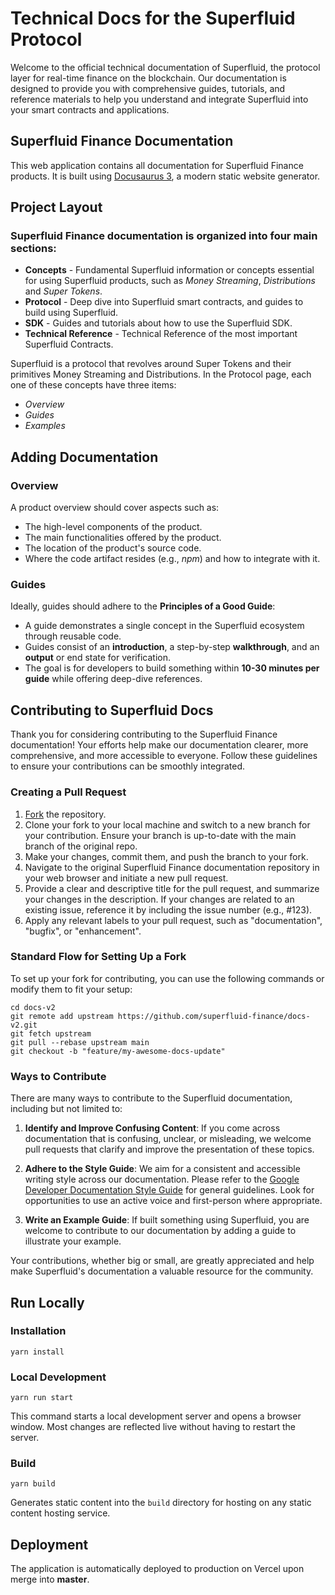 # Technical Docs for the Superfluid Protocol

Welcome to the official technical documentation of Superfluid, the protocol layer for real-time finance on the blockchain. Our documentation is designed to provide you with comprehensive guides, tutorials, and reference materials to help you understand and integrate Superfluid into your smart contracts and applications.

## Superfluid Finance Documentation

This web application contains all documentation for Superfluid Finance products. It is built using [Docusaurus 3](https://docusaurus.io/), a modern static website generator.

## Project Layout

### Superfluid Finance documentation is organized into four main sections:

* **Concepts** - Fundamental Superfluid information or concepts essential for using Superfluid products, such as _Money Streaming_, _Distributions_ and _Super Tokens_.
* **Protocol** - Deep dive into Superfluid smart contracts, and guides to build using Superfluid.
* **SDK** - Guides and tutorials about how to use the Superfluid SDK.
* **Technical Reference** - Technical Reference of the most important Superfluid Contracts.

Superfluid is a protocol that revolves around Super Tokens and their primitives Money Streaming and Distributions. In the Protocol page, each one of these concepts have three items:

* _Overview_
* _Guides_
* _Examples_

## Adding Documentation

### Overview

A product overview should cover aspects such as:

* The high-level components of the product.
* The main functionalities offered by the product.
* The location of the product's source code.
* Where the code artifact resides (e.g., _npm_) and how to integrate with it.

### Guides

Ideally, guides should adhere to the **Principles of a Good Guide**:

* A guide demonstrates a single concept in the Superfluid ecosystem through reusable code.
* Guides consist of an **introduction**, a step-by-step **walkthrough**, and an **output** or end state for verification.
* The goal is for developers to build something within **10-30 minutes per guide** while offering deep-dive references.

## Contributing to Superfluid Docs

Thank you for considering contributing to the Superfluid Finance documentation! Your efforts help make our documentation clearer, more comprehensive, and more accessible to everyone. Follow these guidelines to ensure your contributions can be smoothly integrated.

### Creating a Pull Request

1. [Fork](https://docs.github.com/en/get-started/quickstart/fork-a-repo) the repository.
2. Clone your fork to your local machine and switch to a new branch for your contribution. Ensure your branch is up-to-date with the main branch of the original repo.
3. Make your changes, commit them, and push the branch to your fork.
4. Navigate to the original Superfluid Finance documentation repository in your web browser and initiate a new pull request.
5. Provide a clear and descriptive title for the pull request, and summarize your changes in the description. If your changes are related to an existing issue, reference it by including the issue number (e.g., #123).
6. Apply any relevant labels to your pull request, such as "documentation", "bugfix", or "enhancement".

### Standard Flow for Setting Up a Fork

To set up your fork for contributing, you can use the following commands or modify them to fit your setup:

```console
cd docs-v2
git remote add upstream https://github.com/superfluid-finance/docs-v2.git
git fetch upstream
git pull --rebase upstream main
git checkout -b "feature/my-awesome-docs-update"
```

### Ways to Contribute

There are many ways to contribute to the Superfluid documentation, including but not limited to:

1. **Identify and Improve Confusing Content**: If you come across documentation that is confusing, unclear, or misleading, we welcome pull requests that clarify and improve the presentation of these topics.
    
2. **Adhere to the Style Guide**: We aim for a consistent and accessible writing style across our documentation. Please refer to the [Google Developer Documentation Style Guide](https://developers.google.com/style/) for general guidelines. Look for opportunities to use an active voice and first-person where appropriate.
    
3. **Write an Example Guide**: If built something using Superfluid, you are welcome to contribute to our documentation by adding a guide to illustrate your example.

Your contributions, whether big or small, are greatly appreciated and help make Superfluid's documentation a valuable resource for the community.

## Run Locally

### Installation

```console
yarn install
```

### Local Development

```console
yarn run start
```

This command starts a local development server and opens a browser window. Most changes are reflected live without having to restart the server.

### Build

```console
yarn build
```

Generates static content into the `build` directory for hosting on any static content hosting service.

## Deployment

The application is automatically deployed to production on Vercel upon merge into **master**.
